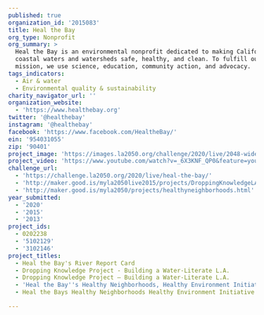 ```yaml
---
published: true
organization_id: '2015083'
title: Heal the Bay
org_type: Nonprofit
org_summary: >
  Heal the Bay is an environmental nonprofit dedicated to making California
  coastal waters and watersheds safe, healthy, and clean. To fulfill our
  mission, we use science, education, community action, and advocacy.
tags_indicators:
  - Air & water
  - Environmental quality & sustainability
charity_navigator_url: ''
organization_website:
  - 'https://www.healthebay.org'
twitter: '@healthebay'
instagram: '@healthebay'
facebook: 'https://www.facebook.com/HealtheBay/'
ein: '954031055'
zip: '90401'
project_image: 'https://images.la2050.org/challenge/2020/live/2048-wide/heal-the-bay.jpg'
project_video: 'https://www.youtube.com/watch?v=_6X3KNF_QP0&feature=youtu.be'
challenge_url:
  - 'https://challenge.la2050.org/2020/live/heal-the-bay/'
  - 'http://maker.good.is/myla2050live2015/projects/DroppingKnowledgeLA.html'
  - 'http://maker.good.is/myla2050/projects/healthyneighborhoods.html'
year_submitted:
  - '2020'
  - '2015'
  - '2013'
project_ids:
  - 0202238
  - '5102129'
  - '3102146'
project_titles:
  - Heal the Bay's River Report Card
  - Dropping Knowledge Project - Building a Water-Literate L.A.
  - Dropping Knowledge Project – Building a Water-Literate L.A.
  - 'Heal the Bay''s Healthy Neighborhoods, Healthy Environment Initiative'
  - Heal the Bays Healthy Neighborhoods Healthy Environment Initiative

---
```

